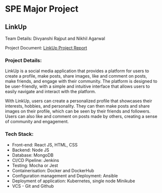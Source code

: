 # SPE Major Project
## LinkUp
Team Details: Divyanshi Rajput and Nikhil Agarwal

Project Document: [LinkUp Project Report](https://nikhil0360.notion.site/nikhil0360/CS-816-Software-Production-Engineering-427950162e58491d9c95a1656733a126)

### Project Details: 
LinkUp is a social media application that provides a platform for users to create a profile, make posts, share images, like and comment on posts, make friends, and engage with their community. The platform is designed to be user-friendly, with a simple and intuitive interface that allows users to easily navigate and interact with the platform.

With LinkUp, users can create a personalized profile that showcases their interests, hobbies, and personality. They can then make posts and share images on their profile, which can be seen by their friends and followers. Users can also like and comment on posts made by others, creating a sense of community and engagement.

### Tech Stack: 
- Front-end: React JS, HTML, CSS
- Backend: Node JS
- Database: MongoDB
- CI/CD Pipeline: Jenkins
- Testing: Mocha or Jest
- Containerisation: Docker and DockerHub
- Configuration management and Deployment: Ansible
- Deployment of application: Kubernetes, single node Minikube
- VCS - Git and Github
